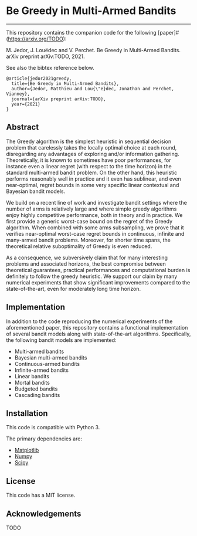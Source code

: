 # Be Greedy in Multi-Armed Bandits
---

This repository contains the companion code for the following [paper]#(https://arxiv.org/TODO):

M. Jedor, J. Louëdec and V. Perchet. Be Greedy in Multi-Armed Bandits. arXiv preprint arXiv:TODO, 2021.

See also the bibtex reference below.

```
@article{jedor2021greedy,
  title={Be Greedy in Multi-Armed Bandits},
  author={Jedor, Matthieu and Lou{\"e}dec, Jonathan and Perchet, Vianney},
  journal={arXiv preprint arXiv:TODO},
  year={2021}
}
```

## Abstract

The Greedy algorithm is the simplest heuristic in sequential decision problem that carelessly takes the locally optimal choice at each round, disregarding any advantages of exploring and/or information gathering. Theoretically, it is known to sometimes have poor performances, for instance even a linear regret (with respect to the time horizon) in the standard multi-armed bandit problem. On the other hand, this heuristic performs reasonably well in practice and it even has sublinear, and even near-optimal, regret bounds in some very specific  linear contextual and Bayesian bandit models.

We build on a recent line of work and investigate bandit settings where the number of arms is relatively large and where simple greedy algorithms enjoy highly competitive performance, both in theory and in practice. We first provide a generic worst-case bound on the regret of the Greedy algorithm. When combined with some arms subsampling, we prove that it verifies near-optimal worst-case regret bounds in continuous, infinite and many-armed bandit problems. Moreover, for shorter time spans, the theoretical relative suboptimality of Greedy is even reduced.

As a consequence, we subversively claim that for many interesting problems and associated horizons, the best compromise between theoretical guarantees, practical performances and computational burden is definitely to follow the greedy heuristic. We support our claim by many numerical experiments that show significant improvements compared to the state-of-the-art, even for moderately long time horizon. 

## Implementation

In addition to the code reproducing the numerical experiments of the aforementioned paper, this repository contains a functional implementation of several bandit models along with state-of-the-art algorithms. Specifically, the following bandit models are implemented:

- Multi-armed bandits
- Bayesian multi-armed bandits
- Continuous-armed bandits
- Infinite-armed bandits
- Linear bandits
- Mortal bandits
- Budgeted bandits
- Cascading bandits

## Installation

This code is compatible with Python 3. 

The primary dependencies are:

* [Matplotlib](https://matplotlib.org/)
* [Numpy](https://numpy.org/)  
* [Scipy](https://www.scipy.org/)

## License

This code has a MIT license.

## Acknowledgements

TODO
